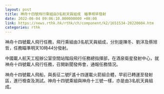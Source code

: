 ```yaml
---
layout: post
title: 神舟十四號飛行乘組由3名航天員組成　瞄準明早發射
date: 2022-06-04 09:06:10.000000000 +08:00
link: https://news.rthk.hk/rthk/ch/component/k2/1651534-20220604.htm
categories: rthk
---
```


神舟十四號載人飛行任務，飛行乘組由3名航天員組成，分別是陳冬、劉洋及蔡旭哲，任務瞄準明天10時44分發射。

中國載人航天工程辦公室空間站階段飛行任務總指揮部，在酒泉衛星發射中心，就神舟十四號載人飛行任務，召開新聞發佈會，通報任務情況。

神舟十四號載人飛船，與長征二號F遙十四運載火箭組合體，早前已轉運至發射區，進行檢查及測試。神舟十四號乘組與神舟十三號一樣，亦是由3名航天員組成。
